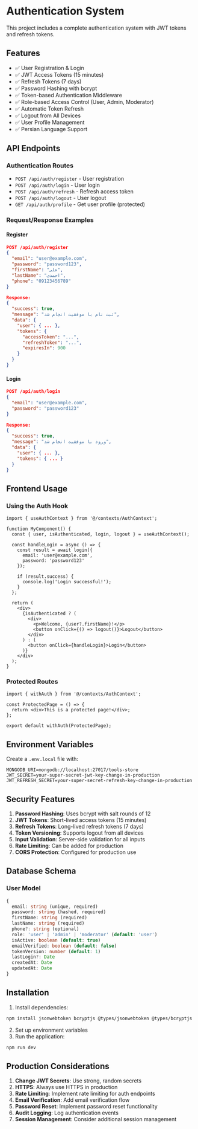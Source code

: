 # Authentication System

This project includes a complete authentication system with JWT tokens and refresh tokens.

## Features

- ✅ User Registration & Login
- ✅ JWT Access Tokens (15 minutes)
- ✅ Refresh Tokens (7 days)
- ✅ Password Hashing with bcrypt
- ✅ Token-based Authentication Middleware
- ✅ Role-based Access Control (User, Admin, Moderator)
- ✅ Automatic Token Refresh
- ✅ Logout from All Devices
- ✅ User Profile Management
- ✅ Persian Language Support

## API Endpoints

### Authentication Routes

- `POST /api/auth/register` - User registration
- `POST /api/auth/login` - User login
- `POST /api/auth/refresh` - Refresh access token
- `POST /api/auth/logout` - User logout
- `GET /api/auth/profile` - Get user profile (protected)

### Request/Response Examples

#### Register
```json
POST /api/auth/register
{
  "email": "user@example.com",
  "password": "password123",
  "firstName": "علی",
  "lastName": "احمدی",
  "phone": "09123456789"
}

Response:
{
  "success": true,
  "message": "ثبت نام با موفقیت انجام شد",
  "data": {
    "user": { ... },
    "tokens": {
      "accessToken": "...",
      "refreshToken": "...",
      "expiresIn": 900
    }
  }
}
```

#### Login
```json
POST /api/auth/login
{
  "email": "user@example.com",
  "password": "password123"
}

Response:
{
  "success": true,
  "message": "ورود با موفقیت انجام شد",
  "data": {
    "user": { ... },
    "tokens": { ... }
  }
}
```

## Frontend Usage

### Using the Auth Hook

```tsx
import { useAuthContext } from '@/contexts/AuthContext';

function MyComponent() {
  const { user, isAuthenticated, login, logout } = useAuthContext();

  const handleLogin = async () => {
    const result = await login({
      email: 'user@example.com',
      password: 'password123'
    });
    
    if (result.success) {
      console.log('Login successful!');
    }
  };

  return (
    <div>
      {isAuthenticated ? (
        <div>
          <p>Welcome, {user?.firstName}!</p>
          <button onClick={() => logout()}>Logout</button>
        </div>
      ) : (
        <button onClick={handleLogin}>Login</button>
      )}
    </div>
  );
}
```

### Protected Routes

```tsx
import { withAuth } from '@/contexts/AuthContext';

const ProtectedPage = () => {
  return <div>This is a protected page!</div>;
};

export default withAuth(ProtectedPage);
```

## Environment Variables

Create a `.env.local` file with:

```env
MONGODB_URI=mongodb://localhost:27017/tools-store
JWT_SECRET=your-super-secret-jwt-key-change-in-production
JWT_REFRESH_SECRET=your-super-secret-refresh-key-change-in-production
```

## Security Features

1. **Password Hashing**: Uses bcrypt with salt rounds of 12
2. **JWT Tokens**: Short-lived access tokens (15 minutes)
3. **Refresh Tokens**: Long-lived refresh tokens (7 days)
4. **Token Versioning**: Supports logout from all devices
5. **Input Validation**: Server-side validation for all inputs
6. **Rate Limiting**: Can be added for production
7. **CORS Protection**: Configured for production use

## Database Schema

### User Model
```typescript
{
  email: string (unique, required)
  password: string (hashed, required)
  firstName: string (required)
  lastName: string (required)
  phone?: string (optional)
  role: 'user' | 'admin' | 'moderator' (default: 'user')
  isActive: boolean (default: true)
  emailVerified: boolean (default: false)
  tokenVersion: number (default: 1)
  lastLogin?: Date
  createdAt: Date
  updatedAt: Date
}
```

## Installation

1. Install dependencies:
```bash
npm install jsonwebtoken bcryptjs @types/jsonwebtoken @types/bcryptjs
```

2. Set up environment variables
3. Run the application:
```bash
npm run dev
```

## Production Considerations

1. **Change JWT Secrets**: Use strong, random secrets
2. **HTTPS**: Always use HTTPS in production
3. **Rate Limiting**: Implement rate limiting for auth endpoints
4. **Email Verification**: Add email verification flow
5. **Password Reset**: Implement password reset functionality
6. **Audit Logging**: Log authentication events
7. **Session Management**: Consider additional session management
